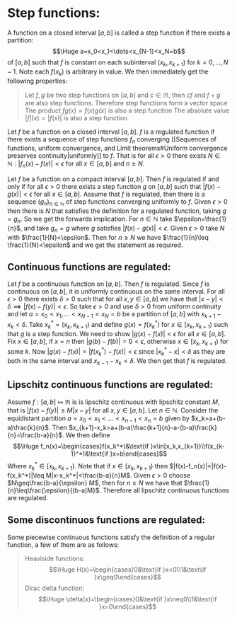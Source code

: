 
# Step functions:

A function on a closed interval $[a,b]$ is called a step function if there exists a partition:$$\Huge a=x_0<x_1<\dots<x_{N-1}<x_N=b$$of $[a,b]$ such that $f$ is constant on each subinterval $(x_k,x_{k+1})$ for $k=0,\dots,N-1$. Note each $f(x_k)$ is arbitrary in value. We then immediately get the following properties:
> Let $f,g$ be two step functions on $[a,b]$ and $c\in\Re$, then $cf$ and $f+g$ are also step functions. Therefore step functions form a vector space
> The product $fg(x)=f(x)g(x)$ is also a step function
> The absolute value $|f|(x)=|f(x)|$ is also a step function

Let $f$ be a function on a closed interval $[a,b]$. $f$ is a regulated function if there exists a sequence of step functions $f_n$ converging [[Sequences of functions, uniform convergence, and Limit theorems#Uniform convergence preserves continuity|uniformly]] to $f$. That is for all $\epsilon>0$ there exists $N\in \mathbb{N}:|f_n(x)-f(x)|<\epsilon$ for all $x\in[a,b]$ and $n\geq N$.

Let $f$ be a function on a compact interval $[a,b]$. Then $f$ is regulated if and only if for all $\epsilon>0$ there exists a step function $g$ on $[a,b]$ such that $|f(x)-g(x)|<\epsilon$ for all $x\in[a,b]$. Assume that $f$ is regulated, then there is a sequence $(g_n)_{n\in \mathbb{N}}$ of step functions converging uniformly to $f$. Given $\epsilon>0$ then there is $N$ that satisfies the definition for a regulated function, taking $g=g_n$. So we get the forwards implication. For $n\in \mathbb{N}$ take $\epsilon=\frac{1}{n}$, and take $g_n=g$ where $g$ satisfies $|f(x)-g(x)|<\epsilon$. Given $\epsilon>0$ take $N$ with $\frac{1}{N}<\epsilon$. Then for $n\geq N$ we have $\frac{1}{n}\leq \frac{1}{N}<\epsilon$ and we get the statement as required.

## Continuous functions are regulated:
Let $f$ be a continuous function on $[a,b]$. Then $f$ is regulated. Since $f$ is continuous on $[a,b]$, it is uniformly continuous on the same interval. For all $\epsilon>0$ there exists $\delta>0$ such that for all $x,y\in[a,b]$ we have that $|x-y|<\delta\implies|f(x)-f(y)|<\epsilon$. So take $\epsilon>0$ and use $\delta>0$ from uniform continuity and let $a=x_0<x_1,\dots<x_{N-1}<x_N=b$ be a partition of $[a,b]$ with $x_{k+1}-x_k<\delta$. Take $x^*_k=(x_k,x_{k+1})$ and define $g(x)=f(x_k^*)$ for $x\in[x_k,x_{k+1})$ such that $g$ is a step function. We need to show $|g(x)-f(x)|<\epsilon$ for all $x\in[a,b]$. Fix $x\in[a,b]$, if $x=n$ then $|g(b)-f(b)|=0<\epsilon$, otherwise $x\in[x_k,x_{k+1})$ for some $k$. Now $|g(x)-f(x)|=|f(x_k^*)-f(x)|<\epsilon$ since $|x_k^*-x|<\delta$ as they are both in the same interval and $x_{k-1}-x_k<\delta$. We then get that $f$ is regulated.

## Lipschitz continuous functions are regulated:
Assume $f:[a,b]\mapsto\Re$ is is lipschitz continuous with lipschitz constant $M$, that is $|f(x)-f(y)|\leq M|x-y|$ for all $x,y\in[a,b]$. Let $n\in \mathbb{N}$. Consider the equidistant partition $a=x_0<x_1<\dots<x_{n-1}<x_n=b$ given by $x_k=a+(b-a)\frac{k}{n}$. Then $x_{k+1}-x_k=a+(b-a)\frac{k+1}{n}-a-(b-a)\frac{k}{n}=\frac{b-a}{n}$. We then define $$\Huge f_n(x)=\begin{cases}f(x_k^*)&\text{if }x\in[x_k,x_{k+1})\\f(x_{k-1}^*)&\text{if }x=b\end{cases}$$Where $x_k^*\in[x_k,x_{k+1})$. Note that if $x\in[x_k,x_{k+1})$ then $|f(x)-f_n(x)|=|f(x)-f(x_k^*)|\leq M|x-x_k^*|<\frac{b-a}{n}M$. Given $\epsilon>0$ choose $N\geq\frac{b-a}{\epsilon} M$, then for $n\geq N$ we have that $\frac{1}{n}\leq\frac{\epsilon}{(b-a)M}$. Therefore all lipschitz continuous functions are regulated.

## Some discontinuos functions are regulated:
Some piecewise continuous functions satisfy the definition of a regular function, a few of them are as follows:
> Heaviside functions:$$\Huge H(x)=\begin{cases}0&\text{if }x<0\\1&\text{if }x\geq0\end{cases}$$Dirac delta function:$$\Huge \delta(x)=\begin{cases}0&\text{if }x\neq0\\1&\text{if }x=0\end{cases}$$

